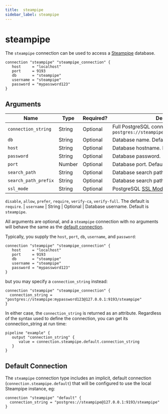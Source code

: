 ```yaml
---
title:  steampipe
sidebar_label: steampipe
---
```


# steampipe

The `steampipe` connection can be used to access a [Steampipe](https://steampipe.io/) database.

```hcl
connection "steampipe" "steampipe_connection" {
   host     = "localhost"
   port     = 9193
   db       = "steampipe"
   username = "steampipe"
   password = "mypassword123"
}
```

## Arguments

| Name                | Type    | Required?| Description
|---------------------|---------|----------|-------------------
| `connection_string` |  String | Optional | Full PostgreSQL connection string.  Defaults to `postgres://steampipe@127.0.0.1:9193/steampipe`
| `db`                |  String | Optional | Database name.  Defaults to `steampipe`.
| `host`              |  String | Optional | Database hostname.  Defaults to `127.0.0.1`.
| `password`          |  String | Optional | Database password.
| `port`              |  Number | Optional | Database port.  Defaults to `9193`.
| `search_path`       |  String | Optional | Database search path.
| `search_path_prefix`|  String | Optional | Database search path prefix.
| `ssl_mode`          |  String | Optional | PostgreSQL [SSL Mode](https://www.postgresql.org/docs/current/libpq-ssl.html#LIBPQ-SSL-PROTECTION), one of 
`disable`, `allow`, `prefer`, `require`, `verify-ca`, `verify-full`.  The default is `require`.
| `username`          |  String | Optional |  Database username. Default is `steampipe`.


All arguments are optional, and a `steampipe` connection with no arguments will behave the same as the [default connection](#default-connection).

Typically, you supply the `host`, `port`, `db`, `username`, and `password`:

```hcl
connection "steampipe" "steampipe_connection" {
   host     = "localhost"
   port     = 9193
   db       = "steampipe"
   username = "steampipe"
   password = "mypassword123"
}
```

but you may specify a `connection_string` instead:

```hcl
connection "steampipe" "steampipe_connection" {
  connection_string = "postgres://steampipe:mypassword123@127.0.0.1:9193/steampipe"
}
```


In either case, the `connection_string` is returned as an attribute.  Regardless of the syntax used to define the connection, you can get its connection_string at run time:

```hcl
pipeline "example" {
   output "connection_string" {
      value = connection.steampipe.default.connection_string
   }
}
```

## Default Connection

The `steampipe` connection type includes an implicit, default connection (`connection.steampipe.default`) that will be configured to use the local Steampipe instance, eg:

```hcl
connection "steampipe" "default" {
  connection_string = "postgres://steampipe@127.0.0.1:9193/steampipe"
}
```